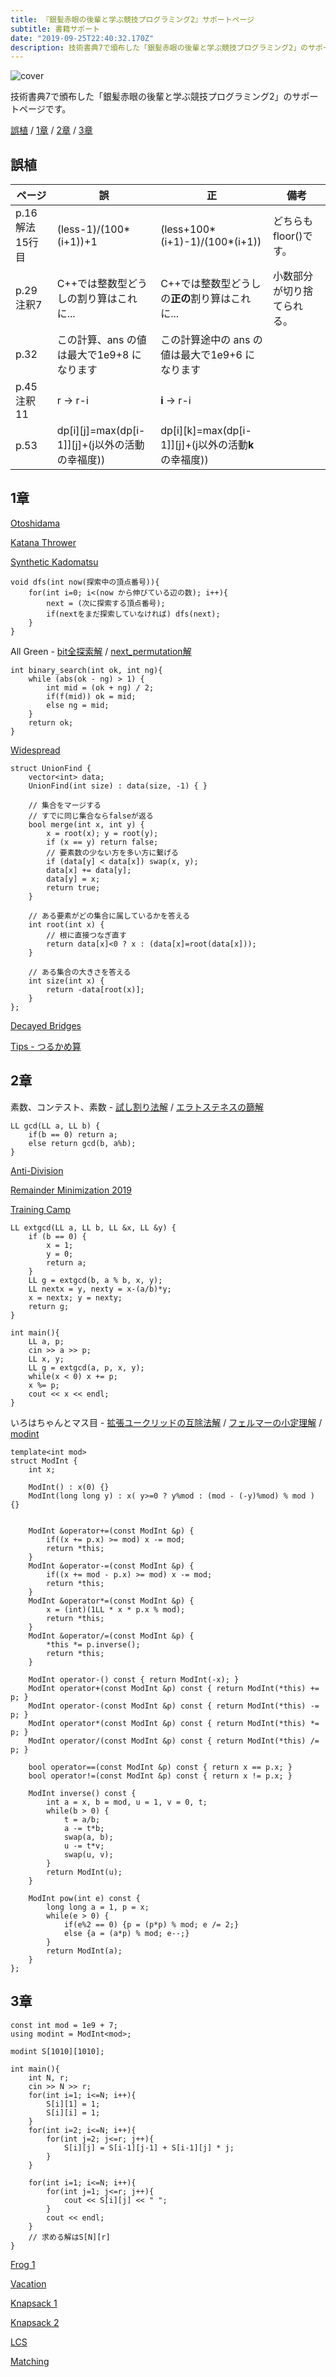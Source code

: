 ```yaml
---
title: 『銀髪赤眼の後輩と学ぶ競技プログラミング2』サポートページ
subtitle: 書籍サポート
date: "2019-09-25T22:40:32.170Z"
description: 技術書典7で頒布した「銀髪赤眼の後輩と学ぶ競技プログラミング2」のサポートページです。
---
```


![cover](./cover.png)

技術書典7で頒布した「銀髪赤眼の後輩と学ぶ競技プログラミング2」のサポートページです。

[誤植](/compro_with_arisa2/#誤植) / [1章](/compro_with_arisa2/#1章) / [2章](/compro_with_arisa2/#2章) / [3章](/compro_with_arisa2/#3章)

## 誤植
|ページ|誤|正|備考|
|---|---|---|---|
|p.16 解法15行目 | (less-1)/(100*(i+1))+1 | (less+100\*(i+1)-1)/(100*(i+1))|どちらもfloor()です。|
|p.29 注釈7 | C++では整数型どうしの割り算はこれに... | C++では整数型どうしの**正の**割り算はこれに... | 小数部分が切り捨てられる。 |
|p.32|この計算、ans の値は最大で1e9+8 になります|この計算途中の ans の値は最大で1e9+6 になります||
|p.45 注釈11 | r → r-i | **i** → r-i | |
|p.53|dp[i][j]=max(dp[i-1]][j]+(j以外の活動の幸福度)) | dp[i][k]=max(dp[i-1]][j]+(j以外の活動**k**の幸福度)) |
## 1章
[Otoshidama](https://atcoder.jp/contests/abc085/submissions/7580918)

[Katana Thrower](https://atcoder.jp/contests/abc085/submissions/7581030)

[Synthetic Kadomatsu](https://atcoder.jp/contests/abc119/submissions/7344288)

```cpp:title=DFS
void dfs(int now(探索中の頂点番号)){
    for(int i=0; i<(now から伸びている辺の数); i++){
        next = (次に探索する頂点番号);
        if(nextをまだ探索していなければ) dfs(next);
    }
}
```

All Green -
[bit全探索解](https://atcoder.jp/contests/abc104/submissions/7581080) / [next_permutation解](https://atcoder.jp/contests/abc104/submissions/7704885)


```cpp:title=二分探索
int binary_search(int ok, int ng){
    while (abs(ok - ng) > 1) {
        int mid = (ok + ng) / 2;
        if(f(mid)) ok = mid;
        else ng = mid;
    }
    return ok;
}
```

[Widespread](https://atcoder.jp/contests/arc075/submissions/7439117)

```cpp:title=Union-Find
struct UnionFind {
    vector<int> data;
    UnionFind(int size) : data(size, -1) { }

    // 集合をマージする
    // すでに同じ集合ならfalseが返る
    bool merge(int x, int y) {
        x = root(x); y = root(y);
        if (x == y) return false;
        // 要素数の少ない方を多い方に繋げる
        if (data[y] < data[x]) swap(x, y);
        data[x] += data[y];
        data[y] = x;
        return true;
    }

    // ある要素がどの集合に属しているかを答える
    int root(int x) {
        // 根に直接つなぎ直す
        return data[x]<0 ? x : (data[x]=root(data[x]));
    }

    // ある集合の大きさを答える
    int size(int x) {
        return -data[root(x)];
    }
};
```

[Decayed Bridges](https://atcoder.jp/contests/abc120/submissions/7581485)

[Tips - つるかめ算](https://atcoder.jp/contests/abc085/submissions/7325293)

## 2章

素数、コンテスト、素数 - [試し割り法解](https://atcoder.jp/contests/arc017/submissions/7454758) / [エラトステネスの篩解](https://atcoder.jp/contests/arc017/submissions/7455097)

```cpp:title=GCD
LL gcd(LL a, LL b) {
    if(b == 0) return a;
    else return gcd(b, a%b);
}
```

[Anti-Division](https://atcoder.jp/contests/abc131/submissions/7456487)

[Remainder Minimization 2019](https://atcoder.jp/contests/abc133/submissions/7463278)

[Training Camp](https://atcoder.jp/contests/abc055/submissions/7464695)

```cpp:title=拡張ユークリッドの互除法
LL extgcd(LL a, LL b, LL &x, LL &y) {
    if (b == 0) {
        x = 1;
        y = 0;
        return a;
    }
    LL g = extgcd(b, a % b, x, y);
    LL nextx = y, nexty = x-(a/b)*y;
    x = nextx; y = nexty;
    return g;
}

int main(){
    LL a, p;
    cin >> a >> p;
    LL x, y;
    LL g = extgcd(a, p, x, y);
    while(x < 0) x += p;
    x %= p;
    cout << x << endl;
}
```

いろはちゃんとマス目 - [拡張ユークリッドの互除法解](https://atcoder.jp/contests/abc042/submissions/7482116) / [フェルマーの小定理解](https://atcoder.jp/contests/abc042/submissions/7482725) / [modint](https://atcoder.jp/contests/abc042/submissions/7482885)

```cpp:title=modint構造体
template<int mod>
struct ModInt {
    int x;

    ModInt() : x(0) {}
    ModInt(long long y) : x( y>=0 ? y%mod : (mod - (-y)%mod) % mod ) {}


    ModInt &operator+=(const ModInt &p) {
        if((x += p.x) >= mod) x -= mod;
        return *this;
    }
    ModInt &operator-=(const ModInt &p) {
        if((x += mod - p.x) >= mod) x -= mod;
        return *this;
    }
    ModInt &operator*=(const ModInt &p) {
        x = (int)(1LL * x * p.x % mod);
        return *this;
    }
    ModInt &operator/=(const ModInt &p) {
        *this *= p.inverse();
        return *this;
    }

    ModInt operator-() const { return ModInt(-x); }
    ModInt operator+(const ModInt &p) const { return ModInt(*this) += p; }
    ModInt operator-(const ModInt &p) const { return ModInt(*this) -= p; }
    ModInt operator*(const ModInt &p) const { return ModInt(*this) *= p; }
    ModInt operator/(const ModInt &p) const { return ModInt(*this) /= p; }

    bool operator==(const ModInt &p) const { return x == p.x; }
    bool operator!=(const ModInt &p) const { return x != p.x; }

    ModInt inverse() const {
        int a = x, b = mod, u = 1, v = 0, t;
        while(b > 0) {
            t = a/b;
            a -= t*b;
            swap(a, b);
            u -= t*v;
            swap(u, v);
        }
        return ModInt(u);
    }

    ModInt pow(int e) const {
        long long a = 1, p = x;
        while(e > 0) {
            if(e%2 == 0) {p = (p*p) % mod; e /= 2;}
            else {a = (a*p) % mod; e--;}
        }
        return ModInt(a);
    }
};
```

## 3章

```cpp:title=スターリング数
const int mod = 1e9 + 7;
using modint = ModInt<mod>;

modint S[1010][1010];

int main(){
    int N, r;
    cin >> N >> r;
    for(int i=1; i<=N; i++){
        S[i][1] = 1;
        S[i][i] = 1;
    }
    for(int i=2; i<=N; i++){
        for(int j=2; j<=r; j++){
            S[i][j] = S[i-1][j-1] + S[i-1][j] * j;
        }
    }

    for(int i=1; i<=N; i++){
        for(int j=1; j<=r; j++){
            cout << S[i][j] << " ";
        }
        cout << endl;
    }
    // 求める解はS[N][r]
}
```

[Frog 1](https://atcoder.jp/contests/dp/submissions/7567670)

[Vacation](https://atcoder.jp/contests/dp/submissions/7569025)

[Knapsack 1](https://atcoder.jp/contests/dp/submissions/7569794)

[Knapsack 2](https://atcoder.jp/contests/dp/submissions/7570315)

[LCS](https://atcoder.jp/contests/dp/submissions/7570930)

[Matching](https://atcoder.jp/contests/dp/submissions/7580773)